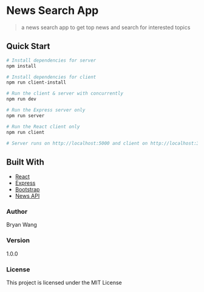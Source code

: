 # News Search App

> a news search app to get top news and search for interested topics

## Quick Start

``` bash
# Install dependencies for server
npm install

# Install dependencies for client
npm run client-install

# Run the client & server with concurrently
npm run dev

# Run the Express server only
npm run server

# Run the React client only
npm run client

# Server runs on http://localhost:5000 and client on http://localhost:3000
```

## Built With

* [React](https://facebook.github.io/react/)
* [Express](https://expressjs.com/)
* [Bootstrap](https://getbootstrap.com/)
* [News API](https://newsapi.org/)

### Author

Bryan Wang

### Version

1.0.0

### License

This project is licensed under the MIT License